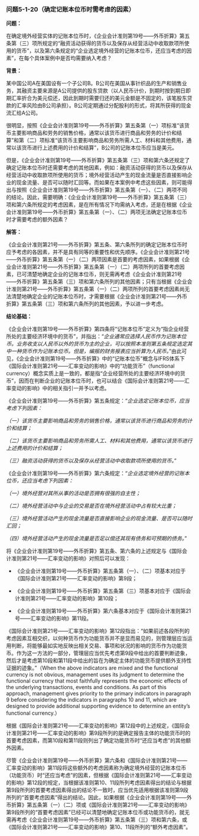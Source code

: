 ### 问题5-1-20（确定记账本位币时需考虑的因素）

**问题：**

在确定境外经营实体的记账本位币时，《企业会计准则第19号——外币折算》第五条第（三）项所规定的“融资活动获得的货币以及保存从经营活动中收取款项所使用的货币”，以及第六条规定的“企业选定境外经营的记账本位币，还应当考虑的因素”，在每个具体案例中是否均需要纳入考虑？

**背景：**

某中国公司A在美国设有一个子公司B。B公司在美国从事针织品的生产和销售业务，其融资主要来源是A公司提供的股东贷款（以人民币计价，到期时按到期日即期汇率折合为美元偿还，因此到期时需要归还的美元金额是不固定的，该笔股东贷款的汇率风险由B公司承担）。B公司定期通过分配股利的形式，将其所获得的现金流汇给A公司。

很明显，按照《企业会计准则第19号——外币折算》第五条第（一）项标准“该货币主要影响商品和劳务的销售价格，通常以该货币进行商品和劳务的计价和结算”和第（二）项标准“该货币主要影响商品和劳务所需人工、材料和其他费用，通常以该货币进行上述费用的计价和结算”，B公司的记账本位币应当是美元。

但是，《企业会计准则第19号——外币折算》第五条第（三）项和第六条还规定了确定记账本位币时还需要考虑的其他因素，例如：融资活动获得的货币以及保存从经营活动中收取款项所使用的货币；境外经营活动产生的现金流量是否直接影响企业的现金流量、是否可以随时汇回等。而如果在本案例中考虑这些因素，则可能得出与按照《企业会计准则第19号——外币折算》第五条第（一）、（二）两项不同的结论。因此，需要明确：《企业会计准则第19号——外币折算》第五条第（三）项和第六条所规定的考虑因素，是在所有情况下均需纳入考虑，还是在根据《企业会计准则第19号——外币折算》第五条第（一）、（二）两项无法确定记账本位币时才需要考虑的额外因素？

**解答：**

《企业会计准则第21号——外币折算》第五条、第六条所列的确定记账本位币时应予考虑的各因素，并不是具有同等的重要性和优先顺序。《企业会计准则第21号——外币折算》第五条第（一）（二）两项因素是首要的考虑因素，如果根据《企业会计准则第21号——外币折算》第五条第（一）（二）两项所列的首要考虑因素，已可清楚地确定企业的记账本位币，则无需再考虑《企业会计准则第21号——外币折算》第五条第（三）项和第六条所列的其他因素；只有当根据《企业会计准则第21号——外币折算》第五条第（一）（二）两项所列的首要考虑因素尚无法清楚地确定企业的记账本位币时，才需要根据《企业会计准则第21号——外币折算》第五条第（三）项和第六条所列的其他因素，予以进一步考虑。

**结论基础：**

《企业会计准则第19号——外币折算》第四条将“记账本位币”定义为“指企业经营所处的主要经济环境中的货币”，并指出：“*企业通常应选择人民币作为记账本位币。业务收支以人民币以外的货币为主的企业，可以按照本准则第五条规定选定其中一种货币作为记账本位币。但是，编报的财务报表应当折算为人民币。*”由此可见，《企业会计准则第19号——外币折算》中的“记账本位币”概念与IFRS体系下《国际会计准则第21号——汇率变动的影响》中的“功能货币”（functional
currency）概念实质上是一致的，都是指“企业经营所处的主要经济环境中的货币”，因而在判断企业的记账本位币时，也可以结合《国际会计准则第21号——汇率变动的影响》中的相关指引一并予以考虑。

《企业会计准则第19号——外币折算》第五条规定：“*企业选定记账本位币，应当考虑下列因素：*

*（一）该货币主要影响商品和劳务的销售价格，通常以该货币进行商品和劳务的计价和结算；*

*（二）该货币主要影响商品和劳务所需人工、材料和其他费用，通常以该货币进行上述费用的计价和结算；*

*（三）融资活动获得的货币以及保存从经营活动中收取款项所使用的货币。*”

《企业会计准则第19号——外币折算》第六条规定：“*企业选定境外经营的记账本位币，还应当考虑下列因素：*

*（一）境外经营对其所从事的活动是否拥有很强的自主性；*

*（二）境外经营活动中与企业的交易是否在境外经营活动中占有较大比重；*

*（三）境外经营活动产生的现金流量是否直接影响企业的现金流量、是否可以随时汇回；*

*（四）境外经营活动产生的现金流量是否足以偿还其现有债务和可预期的债务。*”

将《企业会计准则第19号——外币折算》第五条、第六条的上述规定与《国际会计准则第21号——汇率变动的影响》对照后可以发现：

-   《企业会计准则第19号——外币折算》第五条第（一）、（二）项基本对应于《国际会计准则第21号——汇率变动的影响》第9段；

-   《企业会计准则第19号——外币折算》第五条第（三）项基本对应于《国际会计准则第21号——汇率变动的影响》第10段；

-   《企业会计准则第19号——外币折算》第六条基本对应于《国际会计准则第21号——汇率变动的影响》第11段。

《国际会计准则第21号——汇率变动的影响》第12段指出：“如果前述各段所列的考虑因素互相交织，以何种货币作为功能货币并不是显而易见的，则管理层应当运用判断，将能够最如实地反映出相关交易、事项和状况的影响的货币作为功能货币。作为这一方法的一部分，管理层应当优先考虑第9段中给出的首要判断迹象，然后才是考虑第10段和第11段中给出的旨在为确定主体的功能货币提供额外支持性证据的迹象。”（When
the above indicators are mixed and the functional currency is not obvious,
management uses its judgment to determine the functional currency that most
faithfully represents the economic effects of the underlying transactions,
events and conditions. As part of this approach, management gives priority to
the primary indicators in paragraph 9 before considering the indicators in
paragraphs 10 and 11, which are designed to provide additional supporting
evidence to determine an entity’s functional currency.）

根据《国际会计准则第21号——汇率变动的影响》第12段中的上述规定，《国际会计准则第21号——汇率变动的影响》第9段所列的是确定报告主体的功能货币时的首要考虑因素，而第10段和第11段则列出了确定功能货币时“还应当考虑”的其他额外因素。

尽管《企业会计准则第19号——外币折算》第六条和《国际会计准则第21号——汇率变动的影响》第11段将这些额外的考虑因素称为确定境外经营的记账本位币（功能货币）时“还应当考虑”的因素，但根据《国际会计准则第21号——汇率变动的影响》第12段的规定，当根据该准则第10、11段所列考虑因素得出的结论与根据第9段所列的首要考虑因素得出的结论不一致时，应当优先适用根据该准则第9段所列的“首要考虑因素”得出的结论。因此，如果根据《企业会计准则第19号——外币折算》第五条第（一）（二）项或《国际会计准则第21号——汇率变动的影响》第9段所列的“首要考虑因素”已经可以清楚地确定记账本位币或功能货币的，就无需再考虑《企业会计准则第19号——外币折算》第五条第（三）项和第六条，或《国际会计准则第21号——汇率变动的影响》第10、11段所列的“额外考虑因素”。